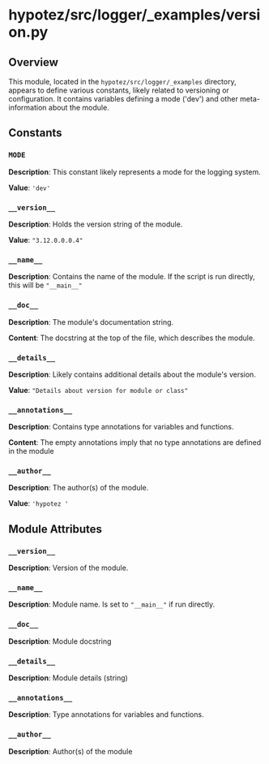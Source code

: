 # hypotez/src/logger/_examples/version.py

## Overview

This module, located in the `hypotez/src/logger/_examples` directory, appears to define various constants, likely related to versioning or configuration. It contains variables defining a mode ('dev') and other meta-information about the module.


## Constants

### `MODE`

**Description**: This constant likely represents a mode for the logging system.

**Value**: `'dev'`


### `__version__`

**Description**:  Holds the version string of the module.

**Value**: `"3.12.0.0.0.4"`


### `__name__`

**Description**: Contains the name of the module.  If the script is run directly, this will be `"__main__"`


### `__doc__`

**Description**: The module's documentation string.

**Content**:  The docstring at the top of the file, which describes the module.


### `__details__`

**Description**:  Likely contains additional details about the module's version.

**Value**: `"Details about version for module or class"`


### `__annotations__`

**Description**: Contains type annotations for variables and functions.

**Content**: The empty annotations imply that no type annotations are defined in the module


### `__author__`

**Description**: The author(s) of the module.

**Value**: `'hypotez '`

## Module Attributes


### `__version__`

**Description**:  Version of the module.

### `__name__`

**Description**:  Module name.  Is set to `"__main__"` if run directly.


### `__doc__`

**Description**: Module docstring


### `__details__`

**Description**: Module details (string)

### `__annotations__`

**Description**: Type annotations for variables and functions.


### `__author__`

**Description**: Author(s) of the module